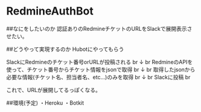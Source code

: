 # RedmineAuthBot

##なにをしたいのか
認証ありのRedmineチケットのURLをSlackで展開表示させたい。

##どうやって実現するのか
Hubotにやってもらう

SlackにRedmineのチケット番号orURLが投稿される br
↓ br
RedmineのAPIを使って、チケット番号からチケット情報をjsonで取得 br
↓ br
取得したjsonから必要な情報(チケット名、担当者名、etc...)のみを取得 br 
↓ br
Slackに投稿 br

これで、URLが展開してるっぽくなる。

##環境(予定)
・Heroku
・Botkit
